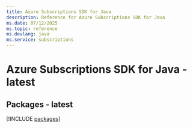 ```yaml
---
title: Azure Subscriptions SDK for Java
description: Reference for Azure Subscriptions SDK for Java
ms.date: 07/12/2025
ms.topic: reference
ms.devlang: java
ms.service: subscriptions
---
```

# Azure Subscriptions SDK for Java - latest
## Packages - latest
[!INCLUDE [packages](subscriptions-index.md)]